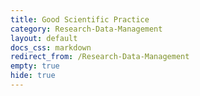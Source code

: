 ```yaml
---
title: Good Scientific Practice
category: Research-Data-Management
layout: default
docs_css: markdown
redirect_from: /Research-Data-Management
empty: true
hide: true
---
```


